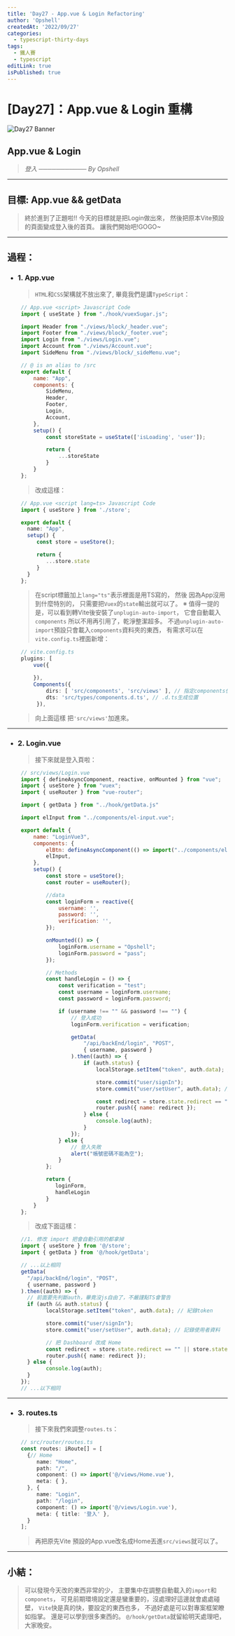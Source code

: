 ```yaml
---
title: 'Day27 - App.vue & Login Refactoring'
author: 'Opshell'
createdAt: '2022/09/27'
categories:
  - typescript-thirty-days
tags:
  - 鐵人賽
  - typescript
editLink: true
isPublished: true
---
```


# [Day27]：App.vue & Login 重構
![Day27 Banner](https://ithelp.ithome.com.tw/upload/images/20220927/20109918pI0oNjF83n.jpg)

## App.vue & Login
> *登入*
> *─────────── By Opshell*

---
## 目標: App.vue && getData
> 終於進到了正題啦!!
> 今天的目標就是把Login做出來，
> 然後把原本Vite預設的頁面變成登入後的首頁。
> 讓我們開始吧!GOGO~

---
## 過程：
- ### 1. App.vue
   > `HTML`和`CSS`架構就不放出來了,
   > 畢竟我們是講`TypeScript`：
   ```javascript
    // App.vue <script> Javascript Code
    import { useState } from "./hook/vuexSugar.js";

    import Header from "./views/block/_header.vue";
    import Footer from "./views/block/_footer.vue";
    import Login from "./views/Login.vue";
    import Account from "./views/Account.vue";
    import SideMenu from "./views/block/_sideMenu.vue";

    // @ is an alias to /src
    export default {
        name: "App",
        components: {
            SideMenu,
            Header,
            Footer,
            Login,
            Account,
        },
        setup() {
            const storeState = useState(['isLoading', 'user']);

            return {
                ...storeState
            }
        }
    };
   ```
   > 改成這樣：
   ```typescript
    // App.vue <script lang=ts> Javascript Code
    import { useStore } from './store';

    export default {
      name: "App",
      setup() {
         const store = useStore();

         return {
            ...store.state
         }
      }
    };
   ```
   > 在script標籤加上`lang="ts"`表示裡面是用TS寫的，
   > 然後 因為App沒用到什麼特別的，
   > 只需要把`Vuex`的`state`輸出就可以了。
   > ※ 值得一提的是，可以看到轉Vite後安裝了`unplugin-auto-import`，
   >    它會自動載入`components` 所以不用再引用了，乾淨整潔超多。
   >    不過`unplugin-auto-import`預設只會載入`components`資料夾的東西，
   >    有需求可以在`vite.config.ts`裡面新增：
   ```typescript
    // vite.config.ts
    plugins: [
        vue({

        }),
        Components({
            dirs: [ 'src/components', 'src/views' ], // 指定components位置 預設是'src/components'
            dts: 'src/types/components.d.ts', // .d.ts生成位置
         }),
   ```
   > 向上面這樣 把`'src/views'`加進來。

---
- ### 2. Login.vue
   > 接下來就是登入頁啦：
   ```javascript
    // src/views/Login.vue
    import { defineAsyncComponent, reactive, onMounted } from "vue";
    import { useStore } from "vuex";
    import { useRouter } from "vue-router";

    import { getData } from "../hook/getData.js"

    import elInput from "../components/el-input.vue";

    export default {
        name: "LoginVue3",
        components: {
            elBtn: defineAsyncComponent(() => import("../components/el-button.vue")),
            elInput,
        },
        setup() {
            const store = useStore();
            const router = useRouter();

            //data
            const loginForm = reactive({
                username: '',
                password: '',
                verification: '',
            });

            onMounted(() => {
                loginForm.username = "Opshell";
                loginForm.password = "pass";
            });

            // Methods
            const handleLogin = () => {
                const verification = "test";
                const username = loginForm.username;
                const password = loginForm.password;

                if (username !== "" && password !== "") {
                    // 登入成功
                    loginForm.verification = verification;

                    getData(
                        "/api/backEnd/login", "POST",
                        { username, password }
                    ).then((auth) => {
                        if (auth.status) {
                            localStorage.setItem("token", auth.data); // 紀錄token

                            store.commit("user/signIn");
                            store.commit("user/setUser", auth.data); // 記錄使用者資料

                            const redirect = store.state.redirect == "" || store.state.redirect == undefined ? "Dashboard" : store.state.redirect;
                            router.push({ name: redirect });
                        } else {
                            console.log(auth);
                        }
                    });
                } else {
                    // 登入失敗
                    alert("帳號密碼不能為空");
                }
            };

            return {
               loginForm,
               handleLogin
            }
        }
    };
   ```
   > 改成下面這樣：
   ```typescript
    //1. 修改 import 把會自動引用的都拿掉
    import { useStore } from '@/store';
    import { getData } from '@/hook/getData';

    // ...以上相同
    getData(
      "/api/backEnd/login", "POST",
      { username, password }
    ).then((auth) => {
      // 前面要先判斷auth，畢竟沒js自由了，不嚴謹點TS會警告
      if (auth && auth.status) {
            localStorage.setItem("token", auth.data); // 紀錄token

            store.commit("user/signIn");
            store.commit("user/setUser", auth.data); // 記錄使用者資料

            // 把 Dashboard 改成 Home
            const redirect = store.state.redirect == "" || store.state.redirect == undefined ? "Home" : store.state.redirect;
            router.push({ name: redirect });
      } else {
            console.log(auth);
      }
    });
    // ...以下相同
   ```

---
- ### 3. routes.ts
   > 接下來我們來調整`routes.ts`：
   ```typescript
    // src/router/routes.ts
    const routes: iRoute[] = [
      {// Home
         name: "Home",
         path: "/",
         component: () => import('@/views/Home.vue'),
         meta: { },
      }, {
         name: "Login",
         path: "/login",
         component: () => import('@/views/Login.vue'),
         meta: { title: '登入' },
      }
    ];
   ```
   > 再把原先Vite 預設的App.vue改名成Home丟進`src/views`就可以了。

---
## 小結：
> 可以發現今天改的東西非常的少，
> 主要集中在調整自動載入的`import`和`componets`，
> 可見前期環境設定還是蠻重要的，沒處理好這邊就會處處碰壁，
> `Vite`快是真的快，要設定的東西也多，
> 不過好處是可以對專案框架瞭如指掌。
> 還是可以學到很多東西的。
> `@/hook/getData`就留給明天處理吧，大家晚安。
